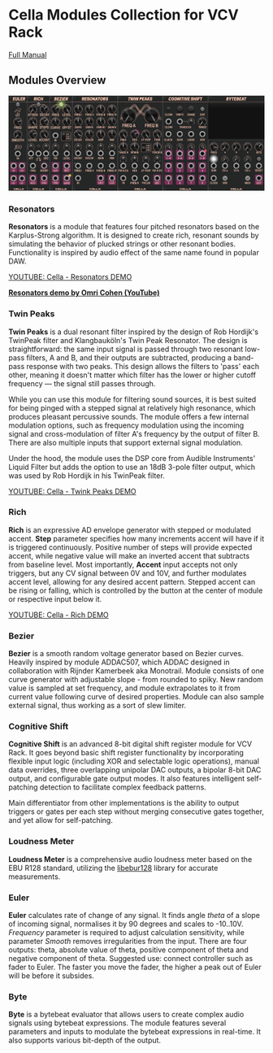 # Cella Modules Collection for VCV Rack

[Full Manual](/docs/Cella_Manual.md)

## Modules Overview


<img src="docs/Dark.png" alt="Cella - Dark Theme" style="width: 700px;">

### Resonators
**Resonators** is a module that features four pitched resonators based on the Karplus-Strong algorithm. It is designed to create rich, resonant sounds by simulating the behavior of plucked strings or other resonant bodies. Functionality is inspired by audio effect of the same name found in popular DAW.

[YOUTUBE: Cella - Resonators DEMO](https://www.youtube.com/watch?v=gn_RQxh0R7A)

[**Resonators demo by Omri Cohen (YouTube)**](https://www.youtube.com/watch?v=IwO37pXGd5A)


### Twin Peaks
**Twin Peaks** is a dual resonant filter inspired by the design of Rob Hordijk's TwinPeak filter and Klangbauköln's Twin Peak Resonator. The design is straightforward: the same input signal is passed through two resonant low-pass filters, A and B, and their outputs are subtracted, producing a band-pass response with two peaks. This design allows the filters to 'pass' each other, meaning it doesn't matter which filter has the lower or higher cutoff frequency — the signal still passes through.

While you can use this module for filtering sound sources, it is best suited for being pinged with a stepped signal at relatively high resonance, which produces pleasant percussive sounds. The module offers a few internal modulation options, such as frequency modulation using the incoming signal and cross-modulation of filter A's frequency by the output of filter B. There are also multiple inputs that support external signal modulation.

Under the hood, the module uses the DSP core from Audible Instruments' Liquid Filter but adds the option to use an 18dB 3-pole filter output, which was used by Rob Hordijk in his TwinPeak filter.

[YOUTUBE: Cella - Twink Peaks DEMO](https://www.youtube.com/watch?v=5Igmv7xRjQA)

### Rich
**Rich** is an expressive AD envelope generator with stepped or modulated accent. **Step** parameter specifies how many increments accent will have if it is triggered continuously. Positive number of steps will provide expected accent, while negative value will make an inverted accent that subtracts from baseline level. Most importantly, **Accent** input accepts not only triggers, but any CV signal between 0V and 10V, and further modulates accent level, allowing for any desired accent pattern. Stepped accent can be rising or falling, which is controlled by the button at the center of module or respective input below it.

[YOUTUBE: Cella - Rich DEMO](https://www.youtube.com/watch?v=p8z6d3rFdyQ)

### Bezier
**Bezier** is a smooth random voltage generator based on Bezier curves. Heavily inspired by module ADDAC507, which ADDAC designed in collaboration with Rijnder Kamerbeek aka Monotrail. Module consists of one curve generator with adjustable slope - from rounded to spiky. New random value is sampled at set frequency, and module extrapolates to it from current value following curve of desired properties. Module can also sample external signal, thus working as a sort of slew limiter.

### Cognitive Shift

**Cognitive Shift** is an advanced 8-bit digital shift register module for VCV Rack. It goes beyond basic shift register functionality by incorporating flexible input logic (including XOR and selectable logic operations), manual data overrides, three overlapping unipolar DAC outputs, a bipolar 8-bit DAC output, and configurable gate output modes. It also features intelligent self-patching detection to facilitate complex feedback patterns.

Main differentiator from other implementations is the ability to output triggers or gates per each step without merging consecutive gates together, and yet allow for self-patching.

### Loudness Meter

**Loudness Meter** is a comprehensive audio loudness meter based on the EBU R128 standard, utilizing the [libebur128](https://github.com/jiixyj/libebur128) library for accurate measurements.

### Euler
**Euler** calculates rate of change of any signal. It finds angle *theta* of a slope of incoming signal, normalises it by 90 degrees and scales to -10..10V. *Frequency* parameter is required to adjust calculation sensitivity, while parameter *Smooth* removes irregularities from the input. There are four outputs: theta, absolute value of theta, positive component of theta and negative component of theta.
Suggested use: connect controller such as fader to Euler. The faster you move the fader, the higher a peak out of Euler will be before it subsides.

### Byte
**Byte** is a bytebeat evaluator that allows users to create complex audio signals using bytebeat expressions. The module features several parameters and inputs to modulate the bytebeat expressions in real-time. It also supports various bit-depth of the output.
